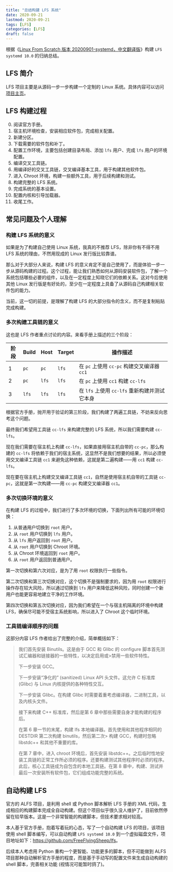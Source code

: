 ```yaml
---
title: "总结构建 LFS 系统"
date: 2020-09-21
lastmod: 2020-09-21
tags: [LFS]
categories: [LFS]
draft: false
---
```


根据《[Linux From Scratch 版本 20200901-systemd，中文翻译版](https://bf.mengyan1223.wang/lfs/zh_CN/10.0-systemd/)》构建 `LFS systemd 10.0` 的归纳总结。

<!--more-->

## LFS 简介

LFS 项目主要是从源码一步一步构建一个定制的 Linux 系统。具体内容可以访问[项目主页](http://www.linuxfromscratch.org/index.html)。

## LFS 构建过程

0. 阅读官方手册。
1. 宿主机环境检查，安装相应软件包，完成相关配置。
2. 新建分区。
3. 下载需要的软件包和补丁。
4. 配置工作环境，主要包括创建目录布局、添加 `lfs` 用户、完成 `lfs` 用户的环境配置。
5. 编译交叉工具链。
6. 用编译好的交叉工具链，交叉编译基本工具，用于构建其他软件包。
7. 进入 Chroot 环境，构建一些额外工具，用于后续构建和测试。
8. 构建完整的 LFS 系统。
9. 完成系统的基本设置。
10. 配置内核和引导加载器。
11. 收尾工作。

## 常见问题及个人理解

### 构建 LFS 系统的意义

如果是为了构建自己使用 Linux 系统，我真的不推荐 LFS，除非你有不得不用 LFS 系统的理由，不然用现成的 Linux 发行版比较靠谱。

那么对于大部分人来说，构建 LFS 的意义肯定不是自己使用了，而是体验一步一步从源码构建的过程。这个过程，能让我们熟悉如何从源码安装软件包，了解一个系统包括哪些必要的组件，以及在一定程度上知晓它们的依赖关系。这对今后使用其他 Linux 发行版是有好处的，至少在一定程度上具备了从源码自己构建相关软件包的能力。

当前，这一切的前提，是理解了构建 LFS 的大部分指令的含义，而不是复制粘贴完成构建。

### 多次构建工具链的意义

这也是 LFS 作者重点讨论的内容。来看手册上描述的三个阶段：

| 阶段 | Build | Host | Target | 操作描述 |
| --- | --- | --- | --- | --- |
| 1 | `pc` | `pc` | `lfs` | 在 `pc` 上使用 `cc-pc` 构建交叉编译器 `cc1` |
| 2 | `pc` | `lfs` | `lfs` | 在 `pc` 上使用 `cc1` 构建 `cc-lfs` |
| 3 | `lfs` | `lfs` | `lfs` | 在 `lfs` 上使用 `cc-lfs` 重新构建并测试它本身 |

根据官方手册，抛开用于验证的第三阶段，我们构建了两遍工具链，不妨来反向思考这个问题。

最终我们希望用工具链 `cc-lfs` 来构建完整的 LFS 系统，所以我们需要构建 `cc-lfs`。

现在我们需要在宿主机上构建 `cc-lfs`，如果直接用宿主机自带的 `cc-pc`，那么构建的 `cc-lfs` 将依赖于我们的宿主系统，这显然不是我们想要的结果，所以必须使用交叉编译工具链 `cc1` 来避免这种依赖，这就是第二遍构建——用 `cc1` 构建 `cc-lfs`。

现在要在宿主机上构建交叉编译工具链 `cc1`，自然是使用宿主机自带的工具链 `cc-pc`，这就是第一次构建——用 `cc-pc` 构建交叉编译器 `cc1`。

### 多次切换环境的意义

在构建 LFS 的过程中，我们进行了多次环境的切换，下面列出所有可能的环境切换：

1. 从普通用户切换到 `root` 用户。
2. 从 `root` 用户切换到 `lfs` 用户。
3. 从 `lfs` 用户返回到 `root` 用户。
4. 从 `root` 用户切换到 Chroot 环境。
5. 从 Chroot 环境返回到 `root` 用户。
6. 从 `root` 用户返回到普通用户。

第一次切换和第六次对应，是为了用 `root` 权限执行一些指令。

第二次切换和第三次切换对应，这个切换不是强制要求的，因为用 `root` 权限进行操作存在较大风险，所以通过切换到 `lfs` 用户来降低这种风险，同时创建一个新用户也能更容易地建立干净的工作环境。

第四次切换和第五次切换对应，因为我们希望在一个与宿主机隔离的环境中构建 LFS，确保尽可能不受宿主系统影响，所以进入了 Chroot 这个临时环境。

### 工具链编译顺序的问题

这部分内容 LFS 作者给出了完整的介绍，简单概括如下：

> 我们首先安装 Binutils。这是由于 GCC 和 Glibc 的 configure 脚本首先测试汇编器和链接器的一些特性，以决定启用或>禁用一些软件特性。
>
> 下一步安装 GCC。
>
> 下一步安装“净化的” (sanitized) Linux API 头文件。这允许 C 标准库 (Glibc) 与 Linux 内核提供的各种特性交互。
>
> 下一步安装 Glibc。在构建 Glibc 时需要着重考虑编译器，二进制工具，以及内核头文件。
>
> 接下来构建 C++ 标准库，然后是第 6 章中那些需要自身才能构建的程序后。
>
> 在第 6 章一节的末尾，构建 lfs 本地编译器。首先使用和其他程序相同的 DESTDIR 第二次构建 binutils，然后第二次> 构建 GCC，构建时忽略 libstdc++ 和其他不重要的库。
>
> 在第 7 章中，进入 chroot 环境后，首先安装 libstdc++。之后临时性地安装工具链的正常工作所必须的程序。还要构建测试其他程序时必须的程序。此后，核心工具链成为自包含的本地工具链。在第 8 章中，构建、测试并最后一次安装所有软件包，它们组成功能完整的系统。

## 自动构建 LFS

官方的 ALFS 项目，是利用 shell 或 Python 脚本解析 LFS 手册的 XML 代码，生成相应的构建脚本完成全自动构建。但这个项目似乎很久没人维护了，目前依然停留在较早版本。这是一个非常智能的构建脚本，但技术要求相对较高。

本人基于官方手册，抱着写着玩的心态，写了一个自动构建 LFS 的项目，该项目使用 shell 脚本编写，可以自动构建 `LFS systemd 10.0` 到一个虚拟磁盘文件，项目地址如下：<https://github.com/FreeFlyingSheep/lfs>。

后续本人考虑用 Python 重构一个更智能、功能更多的脚本，但不可能做到 ALFS 项目那种自动解析官方手册的程度，而是基于手动写的配置文件来生成自动构建的 shell 脚本，完善相关功能 (视情况可能暂时鸽了)。
